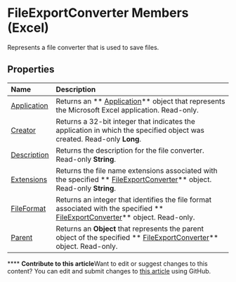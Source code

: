 
# FileExportConverter Members (Excel)
Represents a file converter that is used to save files.

## Properties



|**Name**|**Description**|
|:-----|:-----|
| [Application](e8f75f30-03e8-da01-e812-9d04e2dd12e8.md)|Returns an  ** [Application](19b73597-5cf9-4f56-8227-b5211f657f6f.md)** object that represents the Microsoft Excel application. Read-only.|
| [Creator](f008a8c9-89a6-a0a9-4f26-acffdde29e6a.md)|Returns a 32-bit integer that indicates the application in which the specified object was created. Read-only  **Long**.|
| [Description](b2bc70da-550b-9286-b534-315ba0916c85.md)|Returns the description for the file converter. Read-only  **String**.|
| [Extensions](448fdc36-4f11-1dff-98c1-797339e04ddb.md)|Returns the file name extensions associated with the specified  ** [FileExportConverter](299f018e-0dfa-c101-7538-4a285918ac20.md)** object. Read-only **String**.|
| [FileFormat](cdf0a922-ae9e-76b1-c8e5-228298920373.md)|Returns an integer that identifies the file format associated with the specified  ** [FileExportConverter](299f018e-0dfa-c101-7538-4a285918ac20.md)** object. Read-only.|
| [Parent](a8dd4d58-b5b3-125e-decb-49d2e169b6af.md)|Returns an  **Object** that represents the parent object of the specified ** [FileExportConverter](299f018e-0dfa-c101-7538-4a285918ac20.md)** object. Read-only.|

****   **Contribute to this article**Want to edit or suggest changes to this content? You can edit and submit changes to  [this article](https://github.com/jhershey00/VBA_Excel_Test/OpenXMLCon/articles/f1ba5cfe-99f8-c6f7-c8c8-f4122d8cde6b.md) using GitHub.

